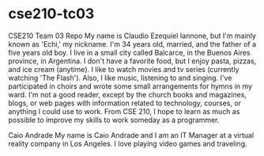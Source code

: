 # cse210-tc03
CSE210 Team 03 Repo
My name is Claudio Ezequiel Iannone, but I'm mainly known as 'Echi,' my nickname. 
I'm 34 years old, married, and the father of a five years old boy. 
I live in a small city called Balcarce, in the Buenos Aires province, in Argentina. 
I don't have a favorite food, but I enjoy pasta, pizzas, and ice cream (anytime). 
I like to watch movies and tv series (currently watching 'The Flash'). Also, I like music, listening to and singing. 
I've participated in choirs and wrote some small arrangements for hymns in my ward. 
I'm not a good reader, except by the church books and magazines, blogs, or web pages with information related to technology, 
courses, or anything I could use to work. From CSE 210, I hope to learn as much as possible to improve my skills to work someday as a programmer.

Caio Andrade
My name is Caio Andrade and I am an IT Manager at a virtual reality company in Los Angeles.
I love playing video games and traveling.
